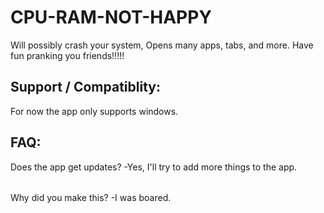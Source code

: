 # CPU-RAM-NOT-HAPPY
Will possibly crash your system, Opens many apps, tabs, and more.
Have fun pranking you friends!!!!!
## Support / Compatiblity:
For now the app only supports windows.
## FAQ:
Does the app get updates?
-Yes, I'll try to add more things to the app.
######
Why did you make this?
-I was boared.

